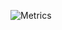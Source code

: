 <!-- ### Hello, I am Mubarek 👋 -->

<!--
**MubarekSD/MubarekSD** is a ✨ _special_ ✨ repository because its `README.md` (this file) appears on your GitHub profile.

Here are some ideas to get you started:

- 🔭 I’m currently working on ...
- 🌱 I’m currently learning ...
- 👯 I’m looking to collaborate on ...
- 🤔 I’m looking for help with ...
- 💬 Ask me about ...
- 📫 How to reach me: ...
- 😄 Pronouns: ...
- ⚡ Fun fact: ...
-->

<!-- [![Status](https://github-readme-stats.vercel.app/api?username=mubareksd&show_icons=true&hide_border=true&theme=radical)](https://github.com/mubareksd)


  [![Top Langs](https://github-readme-stats.vercel.app/api/top-langs/?username=mubareksd&layout=compact&theme=radical)](https://github.com/mubareksd) -->

![Metrics](https://metrics.lecoq.io/MubarekSD?template=classic&isocalendar=1&languages=1&lines=1&introduction=1&achievements=1&notable=1&activity=1&repositories=1&base.indepth=false&base.hireable=false&repositories=100&repositories.batch=100&repositories.forks=false&repositories.affiliations=owner&isocalendar.duration=full-year&languages.limit=8&languages.threshold=0%25&languages.other=false&languages.colors=github&languages.sections=most-used&languages.indepth=false&languages.analysis.timeout=15&languages.categories=markup%2C%20programming&languages.recent.categories=markup%2C%20programming&languages.recent.load=300&languages.recent.days=14&activity.limit=5&activity.load=300&activity.days=14&activity.visibility=all&activity.timestamps=false&activity.filter=all&achievements.threshold=C&achievements.secrets=true&achievements.display=detailed&achievements.limit=0&notable.from=organization&notable.repositories=false&notable.indepth=false&notable.types=commit&repositories.featured=MubarekSD%2Fdotfiles%2C%20MubarekSD%2FMubarekSD%2C%20MubarekSD%2Fmubareksd.github.io&introduction.title=true&config.timezone=Africa%2FAddis_Ababa)
